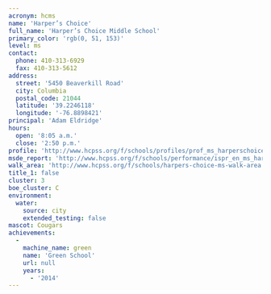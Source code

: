 ```yaml
---
acronym: hcms
name: 'Harper’s Choice'
full_name: 'Harper’s Choice Middle School'
primary_color: 'rgb(0, 51, 153)'
level: ms
contact:
  phone: 410-313-6929
  fax: 410-313-5612
address:
  street: '5450 Beaverkill Road'
  city: Columbia
  postal_code: 21044
  latitude: '39.2246118'
  longitude: '-76.8898421'
principal: 'Adam Eldridge'
hours:
  open: '8:05 a.m.'
  close: '2:50 p.m.'
profile: 'http://www.hcpss.org/f/schools/profiles/prof_ms_harperschoice.pdf'
msde_report: 'http://www.hcpss.org/f/schools/performance/ispr_en_ms_harperschoice.pdf'
walk_area: 'http://www.hcpss.org/f/schools/harpers-choice-ms-walk-area.pdf'
title_1: false
cluster: 3
boe_cluster: C
environment:
  water:
    source: city
    extended_testing: false
mascot: Cougars
achievements:
  -
    machine_name: green
    name: 'Green School'
    url: null
    years:
      - '2014'
---
```

